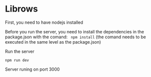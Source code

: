 # Librows
First, you need to have nodejs installed

Before you run the server, you need to install the dependencies in the package.json with the comand: ``` npm install``` (the comand needs to be executed in the same level as the package.json)

Run the server 
```
npm run dev
```
Server runing on port 3000
